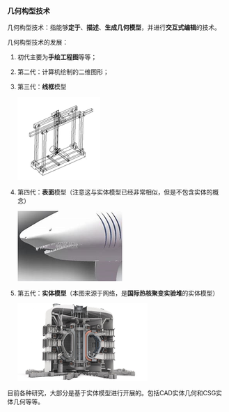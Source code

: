 ### 几何构型技术

几何构型技术：指能够**定于**、**描述**、**生成几何模型**，并进行**交互式编辑**的技术。

几何构型技术的发展：

1. 初代主要为**手绘工程图**等等；

2. 第二代：计算机绘制的二维图形；

3. 第三代：**线框**模型

   ![1671068356014](1.%E5%87%A0%E4%BD%95%E6%9E%84%E5%9E%8B%E6%8A%80%E6%9C%AF.assets/1671068356014.png)

4. 第四代：**表面**模型（注意这与实体模型已经非常相似，但是不包含实体的概念）

   ![1671068364428](1.%E5%87%A0%E4%BD%95%E6%9E%84%E5%9E%8B%E6%8A%80%E6%9C%AF.assets/1671068364428.png)

5. 第五代：**实体模型**（本图来源于网络，是**国际热核聚变实验堆**的实体模型）

   ![1671068371542](1.%E5%87%A0%E4%BD%95%E6%9E%84%E5%9E%8B%E6%8A%80%E6%9C%AF.assets/1671068371542.png)


目前各种研究，大部分是基于实体模型进行开展的。包括CAD实体几何和CSG实体几何等等。

